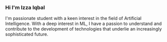 ### Hi I'm Izza Iqbal
I'm passionate student with a keen interest in the field of Artificial Intelligence. With a deep interest in ML, I have a passion to understand and contribute to the development of technologies that underlie an increasingly sophisticated future.

<!--
**izzybug/izzybug** is a ✨ _special_ ✨ repository because its `README.md` (this file) appears on your GitHub profile.

Here are some ideas to get you started:

- 🔭 I’m currently working on ...
- 🌱 I’m currently learning ...
- 👯 I’m looking to collaborate on ...
- 🤔 I’m looking for help with ...
- 💬 Ask me about ...
- 📫 How to reach me: ...
- 😄 Pronouns: ...
- ⚡ Fun fact: ...
-->
